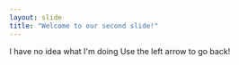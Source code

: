 ```yaml
---
layout: slide
title: "Welcome to our second slide!"
---
```

I have no idea what I'm doing
Use the left arrow to go back!
